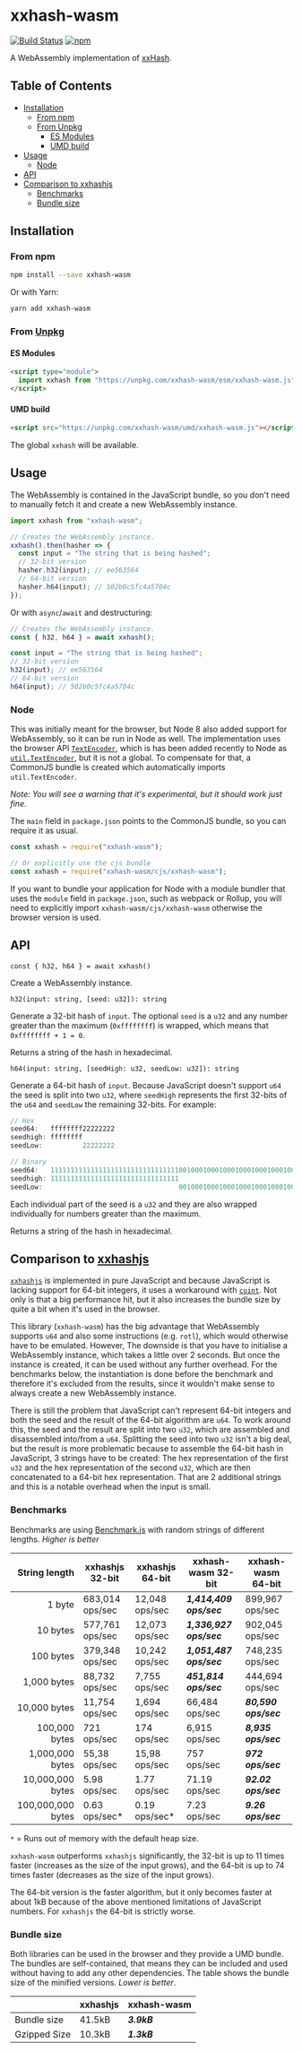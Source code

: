 # xxhash-wasm

[![Build Status][travis-badge]][travis]
[![npm][npm-badge]][npm-link]

A WebAssembly implementation of [xxHash][xxhash].

## Table of Contents

<!-- vim-markdown-toc GFM -->

* [Installation](#installation)
  * [From npm](#from-npm)
  * [From Unpkg](#from-unpkg)
    * [ES Modules](#es-modules)
    * [UMD build](#umd-build)
* [Usage](#usage)
  * [Node](#node)
* [API](#api)
* [Comparison to xxhashjs](#comparison-to-xxhashjs)
  * [Benchmarks](#benchmarks)
  * [Bundle size](#bundle-size)

<!-- vim-markdown-toc -->

## Installation

### From npm

```sh
npm install --save xxhash-wasm
```

Or with Yarn:

```sh
yarn add xxhash-wasm
```

### From [Unpkg][unpkg]

#### ES Modules

```html
<script type="module">
  import xxhash from "https://unpkg.com/xxhash-wasm/esm/xxhash-wasm.js";
</script>
```

#### UMD build

```html
<script src="https://unpkg.com/xxhash-wasm/umd/xxhash-wasm.js"></script>
```

The global `xxhash` will be available.

## Usage

The WebAssembly is contained in the JavaScript bundle, so you don't need to
manually fetch it and create a new WebAssembly instance.

```javascript
import xxhash from "xxhash-wasm";

// Creates the WebAssembly instance.
xxhash().then(hasher => {
  const input = "The string that is being hashed";
  // 32-bit version
  hasher.h32(input); // ee563564
  // 64-bit version
  hasher.h64(input); // 502b0c5fc4a5704c
});
```

Or with `async`/`await` and destructuring:

```javascript
// Creates the WebAssembly instance.
const { h32, h64 } = await xxhash();

const input = "The string that is being hashed";
// 32-bit version
h32(input); // ee563564
// 64-bit version
h64(input); // 502b0c5fc4a5704c
```

### Node

This was initially meant for the browser, but Node 8 also added support for
WebAssembly, so it can be run in Node as well. The implementation uses
the browser API [`TextEncoder`][textencoder-mdn], which is has been added
recently to Node as [`util.TextEncoder`][textencoder-node], but it is not
a global. To compensate for that, a CommonJS bundle is created which
automatically imports `util.TextEncoder`.

*Note: You will see a warning that it's experimental, but it should work just
fine.*

The `main` field in `package.json` points to the CommonJS bundle, so you can
require it as usual.

```javascript
const xxhash = require("xxhash-wasm");

// Or explicitly use the cjs bundle
const xxhash = require("xxhash-wasm/cjs/xxhash-wasm");
```

If you want to bundle your application for Node with a module bundler that uses
the `module` field in `package.json`, such as webpack or Rollup, you will need
to explicitly import `xxhash-wasm/cjs/xxhash-wasm` otherwise the browser version
is used.

## API

`const { h32, h64 } = await xxhash()`

Create a WebAssembly instance.

`h32(input: string, [seed: u32]): string`

Generate a 32-bit hash of `input`. The optional `seed` is a `u32` and any number
greater than the maximum (`0xffffffff`) is wrapped, which means that
`0xffffffff + 1 = 0`.

Returns a string of the hash in hexadecimal.

`h64(input: string, [seedHigh: u32, seedLow: u32]): string`

Generate a 64-bit hash of `input`. Because JavaScript doesn't support `u64` the
seed is split into two `u32`, where `seedHigh` represents the first 32-bits of
the `u64` and `seedLow` the remaining 32-bits. For example:

```javascript
// Hex
seed64:   ffffffff22222222
seedhigh: ffffffff
seedLow:          22222222

// Binary
seed64:   1111111111111111111111111111111100100010001000100010001000100010
seedhigh: 11111111111111111111111111111111
seedLow:                                  00100010001000100010001000100010
```

Each individual part of the seed is a `u32` and they are also wrapped
individually for numbers greater than the maximum.

Returns a string of the hash in hexadecimal.

## Comparison to [xxhashjs][xxhashjs]

[`xxhashjs`][xxhashjs] is implemented in pure JavaScript and because JavaScript
is lacking support for 64-bit integers, it uses a workaround with
[`cuint`][cuint]. Not only is that a big performance hit, but it also increases
the bundle size by quite a bit when it's used in the browser.

This library (`xxhash-wasm`) has the big advantage that WebAssembly supports
`u64` and also some instructions (e.g. `rotl`), which would otherwise have
to be emulated. However, The downside is that you have to initialise
a WebAssembly instance, which takes a little over 2 seconds. But once the
instance is created, it can be used without any further overhead. For the
benchmarks below, the instantiation is done before the benchmark and therefore
it's excluded from the results, since it wouldn't make sense to always create
a new WebAssembly instance.

There is still the problem that JavaScript can't represent 64-bit integers and
both the seed and the result of the 64-bit algorithm are `u64`. To work around
this, the seed and the result are split into two `u32`, which are assembled and
disassembled into/from a `u64`. Splitting the seed into two `u32` isn't a big
deal, but the result is more problematic because to assemble the 64-bit hash in
JavaScript, 3 strings have to be created: The hex representation of the first
`u32` and the hex representation of the second `u32`, which are then
concatenated to a 64-bit hex representation. That are 2 additional strings and
this is a notable overhead when the input is small.

### Benchmarks

Benchmarks are using [Benchmark.js][benchmarkjs] with random strings of
different lengths. *Higher is better*

| String length             | xxhashjs 32-bit    | xxhashjs 64-bit    | xxhash-wasm 32-bit        | xxhash-wasm 64-bit     |
| ------------------------: | ------------------ | ------------------ | ------------------------- | ---------------------- |
| 1 byte                    | 683,014 ops/sec    | 12,048 ops/sec     | ***1,414,409 ops/sec***   | 899,967 ops/sec        |
| 10 bytes                  | 577,761 ops/sec    | 12,073 ops/sec     | ***1,336,927 ops/sec***   | 902,045 ops/sec        |
| 100 bytes                 | 379,348 ops/sec    | 10,242 ops/sec     | ***1,051,487 ops/sec***   | 748,235 ops/sec        |
| 1,000 bytes               | 88,732 ops/sec     | 7,755 ops/sec      | ***451,814 ops/sec***     | 444,694 ops/sec        |
| 10,000 bytes              | 11,754 ops/sec     | 1,694 ops/sec      | 66,484 ops/sec            | ***80,590 ops/sec***   |
| 100,000 bytes             | 721 ops/sec        | 174 ops/sec        | 6,915 ops/sec             | ***8,935 ops/sec***    |
| 1,000,000 bytes           | 55,38 ops/sec      | 15,98 ops/sec      | 757 ops/sec               | ***972 ops/sec***      |
| 10,000,000 bytes          | 5.98 ops/sec       | 1.77 ops/sec       | 71.19 ops/sec             | ***92.02 ops/sec***    |
| 100,000,000 bytes         | 0.63 ops/sec*      | 0.19 ops/sec*      | 7.23 ops/sec              | ***9.26 ops/sec***     |

`*` = Runs out of memory with the default heap size.

`xxhash-wasm` outperforms `xxhashjs` significantly, the 32-bit is up to 11 times
faster (increases as the size of the input grows), and the 64-bit is up to 74
times faster (decreases as the size of the input grows).

The 64-bit version is the faster algorithm, but it only becomes faster at about
1kB because of the above mentioned limitations of JavaScript numbers. For
`xxhashjs` the 64-bit is strictly worse.

### Bundle size

Both libraries can be used in the browser and they provide a UMD bundle. The
bundles are self-contained, that means they can be included and used without
having to add any other dependencies. The table shows the bundle size of the
minified versions. *Lower is better*.

|                | xxhashjs   | xxhash-wasm   |
| -------------- | ---------- | ------------- |
| Bundle size    | 41.5kB     | ***3.9kB***   |
| Gzipped Size   | 10.3kB     | ***1.3kB***   |

[benchmarkjs]: https://benchmarkjs.com/
[cuint]: https://github.com/pierrec/js-cuint
[npm-badge]: https://img.shields.io/npm/v/xxhash-wasm.svg?style=flat-square
[npm-link]: https://www.npmjs.com/package/xxhash-wasm
[textencoder-mdn]: https://developer.mozilla.org/en-US/docs/Web/API/TextEncoder/TextEncoder
[textencoder-node]: https://nodejs.org/api/util.html#util_class_util_textencoder
[travis]: https://travis-ci.org/jungomi/xxhash-wasm
[travis-badge]: https://img.shields.io/travis/jungomi/xxhash-wasm/master.svg?style=flat-square
[unpkg]: https://unpkg.com/
[xxhash]: https://github.com/Cyan4973/xxHash
[xxhashjs]: https://github.com/pierrec/js-xxhash
